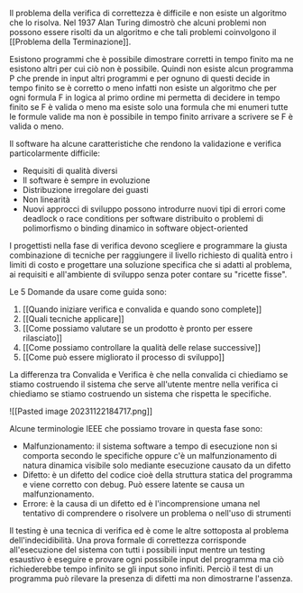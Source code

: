 Il problema della verifica di correttezza è difficile e non esiste un algoritmo che lo risolva.
Nel 1937 Alan Turing dimostrò che alcuni problemi non possono essere risolti da un algoritmo e che tali problemi coinvolgono il [[Problema della Terminazione]].

Esistono programmi che è possibile dimostrare corretti in tempo finito ma ne esistono altri per cui ciò non è possibile.
Quindi non esiste alcun programma P che prende in input altri programmi e per ognuno di questi decide in tempo finito se è corretto o meno infatti non esiste un algoritmo che per ogni formula F in logica al primo ordine mi permetta di decidere in tempo finito se F è valida o meno ma esiste solo una formula che mi enumeri tutte le formule valide ma non è possibile in tempo finito arrivare a scrivere se F è valida o meno.

Il software ha alcune caratteristiche che rendono la validazione e verifica particolarmente difficile:
- Requisiti di qualità diversi
- Il software è sempre in evoluzione
- Distribuzione irregolare dei guasti
- Non linearità
- Nuovi approcci di sviluppo possono introdurre nuovi tipi di errori come deadlock o race conditions per software distribuito o problemi di polimorfismo o binding dinamico in software object-oriented

I progettisti nella fase di verifica devono scegliere e programmare la giusta combinazione di tecniche per raggiungere il livello richiesto di qualità entro i limiti di costo e progettare una soluzione specifica che si adatti al problema, ai requisiti e all'ambiente di sviluppo senza poter contare su "ricette fisse".

Le 5 Domande da usare come guida sono:
1. [[Quando iniziare verifica e convalida e quando sono complete]]
2. [[Quali tecniche applicare]]
3. [[Come possiamo valutare se un prodotto è pronto per essere rilasciato]]
4. [[Come possiamo controllare la qualità delle relase successive]]
5. [[Come può essere migliorato il processo di sviluppo]]

La differenza tra Convalida e Verifica è che nella convalida ci chiediamo se stiamo costruendo il sistema che serve all'utente mentre nella verifica ci chiediamo se stiamo costruendo un sistema che rispetta le specifiche.

![[Pasted image 20231122184717.png]]

Alcune terminologie IEEE che possiamo trovare in questa fase sono:
- Malfunzionamento: il sistema software a tempo di esecuzione non si comporta secondo le specifiche oppure c'è un malfunzionamento di natura dinamica visibile solo mediante esecuzione causato da un difetto
- Difetto: è un difetto del codice cioè della struttura statica del programma e viene corretto con debug. Può essere latente se causa un malfunzionamento.
- Errore: è la causa di un difetto ed è l'incomprensione umana nel tentativo di comprendere o risolvere un problema o nell'uso di strumenti

Il testing è una tecnica di verifica ed è come le altre sottoposta al problema dell'indecidibilità. Una prova formale di correttezza corrisponde all'esecuzione del sistema con tutti i possibili input mentre un testing esaustivo è eseguire e provare ogni possibile input del programma ma ciò richiederebbe tempo infinito se gli input sono infiniti.
Perciò il test di un programma può rilevare la presenza di difetti ma non dimostrarne l'assenza.